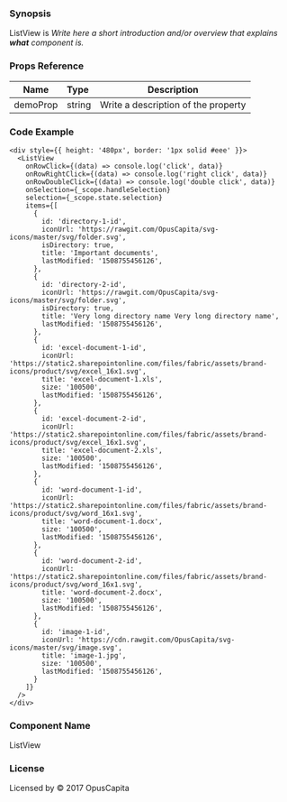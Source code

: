 ### Synopsis

ListView is 
*Write here a short introduction and/or overview that explains **what** component is.*

### Props Reference

| Name                           | Type                    | Description                                                 |
| ------------------------------ | :---------------------- | ----------------------------------------------------------- |
| demoProp                       | string                  | Write a description of the property                         |

### Code Example

```
<div style={{ height: '480px', border: '1px solid #eee' }}>
  <ListView
    onRowClick={(data) => console.log('click', data)}
    onRowRightClick={(data) => console.log('right click', data)}
    onRowDoubleClick={(data) => console.log('double click', data)}
    onSelection={_scope.handleSelection}
    selection={_scope.state.selection}
    items={[
      { 
        id: 'directory-1-id',
        iconUrl: 'https://rawgit.com/OpusCapita/svg-icons/master/svg/folder.svg',
        isDirectory: true,
        title: 'Important documents',
        lastModified: '1508755456126',
      },
      { 
        id: 'directory-2-id',
        iconUrl: 'https://rawgit.com/OpusCapita/svg-icons/master/svg/folder.svg',
        isDirectory: true,  
        title: 'Very long directory name Very long directory name',
        lastModified: '1508755456126',
      },
      { 
        id: 'excel-document-1-id',
        iconUrl: 'https://static2.sharepointonline.com/files/fabric/assets/brand-icons/product/svg/excel_16x1.svg',
        title: 'excel-document-1.xls',
        size: '100500',
        lastModified: '1508755456126',
      },
      { 
        id: 'excel-document-2-id',
        iconUrl: 'https://static2.sharepointonline.com/files/fabric/assets/brand-icons/product/svg/excel_16x1.svg',
        title: 'excel-document-2.xls',
        size: '100500',
        lastModified: '1508755456126',
      },
      { 
        id: 'word-document-1-id',
        iconUrl: 'https://static2.sharepointonline.com/files/fabric/assets/brand-icons/product/svg/word_16x1.svg',
        title: 'word-document-1.docx',
        size: '100500',
        lastModified: '1508755456126',
      },
      { 
        id: 'word-document-2-id',
        iconUrl: 'https://static2.sharepointonline.com/files/fabric/assets/brand-icons/product/svg/word_16x1.svg',
        title: 'word-document-2.docx',
        size: '100500',
        lastModified: '1508755456126',
      },
      { 
        id: 'image-1-id',
        iconUrl: 'https://cdn.rawgit.com/OpusCapita/svg-icons/master/svg/image.svg',
        title: 'image-1.jpg',
        size: '100500',
        lastModified: '1508755456126',
      }
    ]}
  />
</div>
```

### Component Name

ListView

### License

Licensed by © 2017 OpusCapita

